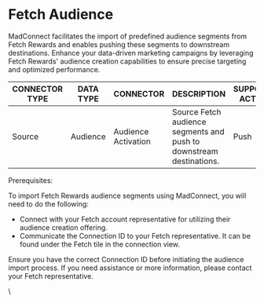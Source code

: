# Fetch Audience

MadConnect facilitates the import of predefined audience segments from Fetch Rewards and enables pushing these segments to downstream destinations. Enhance your data-driven marketing campaigns by leveraging Fetch Rewards' audience creation capabilities to ensure precise targeting and optimized performance.



| CONNECTOR TYPE | DATA TYPE | CONNECTOR           | DESCRIPTION                                                         | SUPPORTED ACTIONS |
| -------------- | --------- | ------------------- | ------------------------------------------------------------------- | ----------------- |
| Source         | Audience  | Audience Activation | Source Fetch audience segments and push to downstream destinations. | Push              |



Prerequisites:

To import Fetch Rewards audience segments using MadConnect, you will need to do the following:

* Connect with your Fetch account representative for utilizing their audience creation offering.
* Communicate the Connection ID to your Fetch representative. It can be found under the Fetch tile in the connection view.

Ensure you have the correct Connection ID before initiating the audience import process. If you need assistance or more information, please contact your Fetch representative.

\
